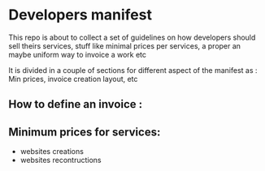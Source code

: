 # Developers manifest
This repo is about to collect a set of guidelines on how developers should sell theirs services, stuff like minimal prices per services, a proper an maybe uniform way to invoice a work etc

It is divided in a couple of sections for different aspect of the manifest as : Min prices, invoice creation layout, etc

## How to define an invoice :

## Minimum prices for services:

* websites creations
* websites recontructions

